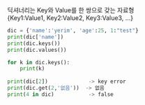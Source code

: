 딕셔너리는 Key와 Value를 한 쌍으로 갖는 자료형  
{Key1:Value1, Key2:Value2, Key3:Value3, ...}  

```python
dic = {'name':'yerim', 'age':25, 1:"test"}
print(dic['name'])
print(dic.keys())
print(dic.values())

for k in dic.keys():
    print(k)
    
print(dic[2])             -> key error
print(dic.get(2,'없음'))  -> 없음
print(4 in dic)           -> false

```
